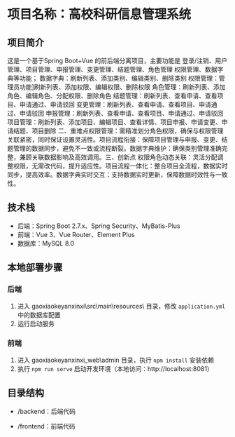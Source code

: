 # 项目名称：高校科研信息管理系统

## 项目简介
这是一个基于Spring Boot+Vue 的前后端分离项目，主要功能是
登录/注销、用户管理、项目管理、申报管理、变更管理、结题管理、角色管理
权限管理、数据字典等功能；
数据字典：刷新列表、添加类别、编辑类别、删除类别
权限管理：管理员功能]刷新列表、添加权限、编辑权限、删除权限
角色管理：刷新列表、添加角色、编辑角色、分配权限、删除角色
结题管理：刷新列表、查看申请、查看项目、申请通过、申请驳回
变更管理：刷新列表、查看申请、查看项目、申请通过、申请驳回
申报管理：刷新列表、查看申请、查看项目、申请通过、申请驳回
项目管理：刷新列表、添加项目、编辑项目、查看详情、项目申报、申请变更、申请结题、项目删除
二、重难点​
权限管理：需精准划分角色权限，确保与权限管理关联紧密，同时保证设置灵活性。​
项目流程衔接：保障项目管理与申报、变更、结题管理的数据同步，避免不一致或流程断裂。​
数据字典维护：确保类别管理准确完整，兼顾关联数据影响及高效调用。​
三、创新点​
权限角色动态关联：灵活分配调整权限，无需改代码，提升适应性。​
项目流程一体化：整合项目全流程，数据实时同步，提高效率。​
数据字典实时交互：支持数据实时更新，保障数据时效性与一致性。

## 技术栈
- 后端：Spring Boot 2.7.x、Spring Security、MyBatis-Plus
- 前端：Vue 3、Vue Router、Element Plus
- 数据库：MySQL 8.0

## 本地部署步骤
### 后端
1. 进入 gaoxiaokeyanxinxi\src\main\resources\ 目录，修改 `application.yml` 中的数据库配置
2. 运行启动服务

### 前端
1. 进入 gaoxiaokeyanxinxi_web\admin 目录，执行 `npm install` 安装依赖
2. 执行 `npm run serve` 启动开发环境（本地访问：http://localhost:8081）

## 目录结构
- /backend：后端代码

- /frontend：前端代码
